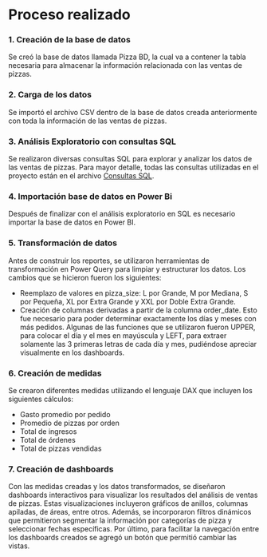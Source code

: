 # Proceso realizado
### 1. Creación de la base de datos
Se creó la base de datos llamada Pizza BD, la cual va a contener la tabla necesaria para almacenar la información relacionada con las ventas de pizzas.
### 2. Carga de los datos
Se importó el archivo CSV dentro de la base de datos creada anteriormente con toda la información de las ventas de pizzas.
### 3. Análisis Exploratorio con consultas SQL
Se realizaron diversas consultas SQL para explorar y analizar los datos de las ventas de pizzas. Para mayor detalle, todas las consultas utilizadas en el proyecto están en el archivo [Consultas SQL](https://github.com/GianPinedo10/Proyectos-Personales/blob/main/Proyecto2-%20An%C3%A1lisis%20de%20Ventas%20de%20Pizza/Consultas%20SQL.sql).
### 4. Importación base de datos en Power Bi
Después de finalizar con el análisis exploratorio en SQL es necesario importar la base de datos en Power BI. 
### 5. Transformación de datos
Antes de construir los reportes, se utilizaron herramientas de transformación en Power Query para limpiar y estructurar los datos. Los cambios que se hicieron fueron los siguientes:
- Reemplazo de valores en pizza_size: L por Grande, M por Mediana, S por Pequeña, XL por Extra Grande y XXL por Doble Extra Grande. 
- Creación de columnas derivadas a partir de la columna order_date. Esto fue necesario para poder determinar exactamente los días y meses con más pedidos. Algunas de las funciones que se utilizaron fueron UPPER, para colocar el día y el mes en mayúscula y LEFT, para extraer solamente las 3 primeras letras de cada día y mes, pudiéndose apreciar visualmente en los dashboards.
### 6. Creación de medidas
Se crearon diferentes medidas utilizando el lenguaje DAX que incluyen los siguientes cálculos:
- Gasto promedio por pedido
- Promedio de pizzas por orden
- Total de ingresos
- Total de órdenes
- Total de pizzas vendidas
### 7. Creación de dashboards
Con las medidas creadas y los datos transformados, se diseñaron dashboards interactivos para visualizar los resultados del análisis de ventas de pizzas. Estas visualizaciones incluyeron gráficos de anillos, columnas apiladas, de áreas, entre otros. Además, se incorporaron filtros dinámicos que permitieron segmentar la información por categorías de pizza y seleccionar fechas específicas. Por último, para facilitar la navegación entre los dashboards creados se agregó un botón que permitió cambiar las vistas. 

  



